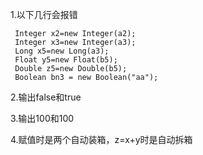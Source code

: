 1.以下几行会报错

     Integer x2=new Integer(a2);     
     Integer x3=new Integer(a3);     
     Long x5=new Long(a3);            
     Float y5=new Float(b5); 
     Double z5=new Double(b5);
     Boolean bn3 = new Boolean("aa"); 

2.输出false和true

3.输出100和100

4.赋值时是两个自动装箱，z=x+y时是自动拆箱